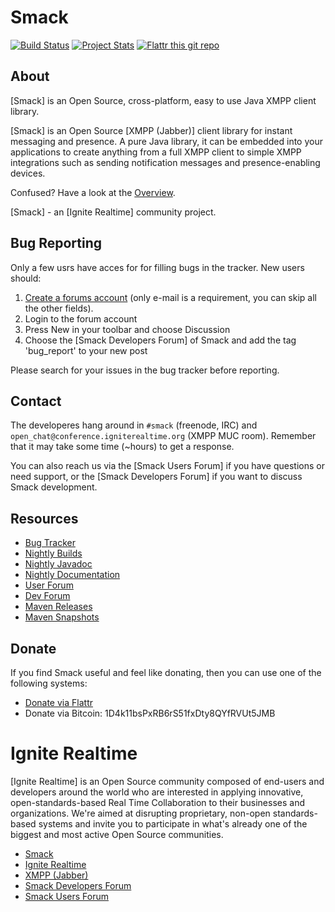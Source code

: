 Smack
=====

[![Build Status](https://travis-ci.org/igniterealtime/Smack.svg?branch=master)](https://travis-ci.org/igniterealtime/Smack)  [![Project Stats](https://www.openhub.net/p/smackxmpp/widgets/project_thin_badge.gif)](https://www.openhub.net/p/smackxmpp) [![Flattr this git repo](http://api.flattr.com/button/flattr-badge-large.png)](https://flattr.com/thing/3480125)

About
-----

[Smack] is an Open Source, cross-platform, easy to use Java XMPP
client library.

[Smack] is an Open Source [XMPP (Jabber)] client library for instant
messaging and presence. A pure Java library, it can be embedded into
your applications to create anything from a full XMPP client to simple
XMPP integrations such as sending notification messages and
presence-enabling devices.

Confused? Have a look at the [Overview](documentation/overview.md).

[Smack] - an [Ignite Realtime] community project.

Bug Reporting
-------------

Only a few usrs have acces for for filling bugs in the tracker. New
users should:

1. [Create a forums account](https://community.igniterealtime.org/login!input.jspa?registerOnly=true) (only e-mail is a requirement, you can skip all the other fields).
2. Login to the forum account
3. Press New in your toolbar and choose Discussion
4. Choose the [Smack Developers Forum] of Smack and add the tag 'bug_report' to your new post

Please search for your issues in the bug tracker before reporting.

Contact
-------

The developeres hang around in `#smack` (freenode, IRC) and `open_chat@conference.igniterealtime.org` (XMPP MUC room).
Remember that it may take some time (~hours) to get a response.
 
You can also reach us via the [Smack Users Forum] if you have questions or need support, or the [Smack Developers Forum] if you want to discuss Smack development.

Resources
---------

* [Bug Tracker](http://issues.igniterealtime.org/browse/SMACK)
* [Nightly Builds](http://www.igniterealtime.org/downloads/nightly_smack.jsp)
* [Nightly Javadoc](http://www.igniterealtime.org/builds/smack/dailybuilds/javadoc/)
* [Nightly Documentation](http://www.igniterealtime.org/builds/smack/dailybuilds/documentation/)
* [User Forum](http://community.igniterealtime.org/community/support/smack_users)
* [Dev Forum](http://community.igniterealtime.org/community/developers/smack)
* [Maven Releases](https://oss.sonatype.org/content/repositories/releases/org/igniterealtime/smack/)
* [Maven Snapshots](https://oss.sonatype.org/content/repositories/snapshots/org/igniterealtime/smack/)

Donate
------

If you find Smack useful and feel like donating, then you can use one of the following systems:

- [Donate via Flattr](https://flattr.com/thing/3480125)
- Donate via Bitcoin: 1D4k11bsPxRB6rS51fxDty8QYfRVUt5JMB

Ignite Realtime
===============

[Ignite Realtime] is an Open Source community composed of end-users and developers around the world who 
are interested in applying innovative, open-standards-based Real Time Collaboration to their businesses and organizations. 
We're aimed at disrupting proprietary, non-open standards-based systems and invite you to participate in what's already one 
of the biggest and most active Open Source communities.

* [Smack](http://www.igniterealtime.org/projects/smack/index.jsp)
* [Ignite Realtime](http://www.igniterealtime.org)
* [XMPP (Jabber)](http://xmpp.org/)
* [Smack Developers Forum](http://community.igniterealtime.org/community/developers/smack)
* [Smack Users Forum](https://community.igniterealtime.org/community/support/smack_users)
